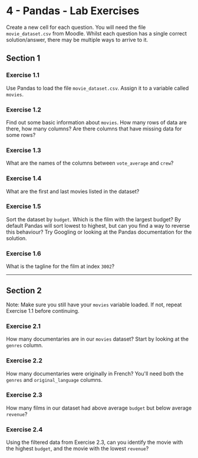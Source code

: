 # 4 - Pandas - Lab Exercises
Create a new cell for each question. You will need the file `movie_dataset.csv` from Moodle. Whilst each question has a single correct solution/answer, there may be multiple ways to arrive to it.

## Section 1
### Exercise 1.1
Use Pandas to load the file `movie_dataset.csv`. Assign it to a variable called `movies`.

### Exercise 1.2
Find out some basic information about `movies`. How many rows of data are there, how many columns? Are there columns that have missing data for some rows?

### Exercise 1.3
What are the names of the columns between `vote_average` and `crew`?

### Exercise 1.4
What are the first and last movies listed in the dataset?

### Exercise 1.5
Sort the dataset by `budget`. Which is the film with the largest budget? By default Pandas will sort lowest to highest, but can you find a way to reverse this behaviour? Try Googling or looking at the Pandas documentation for the solution. 

### Exercise 1.6
What is the tagline for the film at index `3002`?

---

## Section 2
Note: Make sure you still have your `movies` variable loaded. If not, repeat Exercise 1.1 before continuing.

### Exercise 2.1

How many documentaries are in our `movies` dataset? Start by looking at the `genres` column.

### Exercise 2.2
How many documentaries were originally in French? You'll need both the `genres` and `original_language` columns.

### Exercise 2.3
How many films in our dataset had above average `budget` but below average `revenue`?

### Exercise 2.4
Using the filtered data from Exercise 2.3, can you  identify the movie with the highest `budget`, and the movie with the lowest `revenue`?


